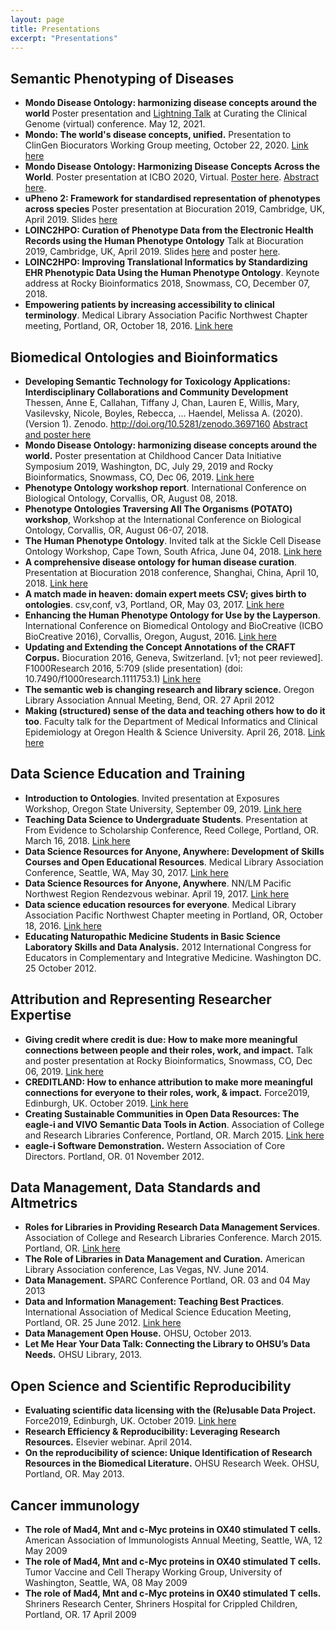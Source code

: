 ```yaml
---
layout: page
title: Presentations
excerpt: "Presentations"
---
```

## Semantic Phenotyping of Diseases

- **Mondo Disease Ontology: harmonizing disease concepts around the world** Poster presentation and [Lightning Talk](https://www.youtube.com/watch?v=uDTuLZBW4yI) at Curating the Clinical Genome (virtual) conference. May 12, 2021.
- **Mondo: The world's disease concepts, unified.** Presentation to ClinGen Biocurators Working Group meeting, October 22, 2020. [Link here](https://figshare.com/articles/presentation/Mondo_The_world_s_disease_concepts_unified/13132883)
- **Mondo Disease Ontology: Harmonizing Disease Concepts Across the World**. Poster presentation at ICBO 2020, Virtual. [Poster here](https://icbo2020.inf.unibz.it/posters/). [Abstract here](http://www.informatik.uni-leipzig.de/~loebe/tmp/ICBO2020/abstractY.pdf).
- **uPheno 2: Framework for standardised representation of phenotypes across species** Poster presentation at Biocuration 2019, Cambridge, UK, April 2019. Slides [here](https://f1000research.com/posters/8-403)
- **LOINC2HPO: Curation of Phenotype Data from the Electronic Health Records using the Human Phenotype Ontology** Talk at Biocuration 2019, Cambridge, UK, April 2019. Slides [here](https://f1000research.com/slides/8-383) and poster [here](https://f1000research.com/posters/8-382).
- **LOINC2HPO: Improving Translational Informatics by Standardizing EHR Phenotypic Data Using the Human Phenotype Ontology**. Keynote address at Rocky Bioinformatics 2018, Snowmass, CO, December 07, 2018.
- **Empowering patients by increasing accessibility to clinical terminology**. Medical Library Association Pacific Northwest Chapter meeting, Portland, OR, October 18, 2016. [Link here](http://www.slideshare.net/NicoleVasilevsky/empowering-patients-by-increasing-accessibility-to-clinical-terminology)

## Biomedical Ontologies and Bioinformatics

- **Developing Semantic Technology for Toxicology Applications: Interdisciplinary Collaborations and Community Development** Thessen, Anne E, Callahan, Tiffany J, Chan, Lauren E, Willis, Mary, Vasilevsky, Nicole, Boyles, Rebecca, … Haendel, Melissa A. (2020). (Version 1). Zenodo. http://doi.org/10.5281/zenodo.3697160 [Abstract and poster here](https://zenodo.org/record/3697160#.Xl_uYJNKi-w)
- **Mondo Disease Ontology: harmonizing disease concepts around the world.** Poster presentation at Childhood Cancer Data Initiative Symposium 2019, Washington, DC, July 29, 2019 and Rocky Bioinformatics, Snowmass, CO, Dec 06, 2019. [Link here](https://figshare.com/articles/Mondo_Disease_Ontology_harmonizing_disease_concepts_around_the_world/8980037)
- **Phenotype Ontology workshop report**. International Conference on Biological Ontology, Corvallis, OR, August 08, 2018.
- **Phenotype Ontologies Traversing All The Organisms (POTATO) workshop**, Workshop at the International Conference on Biological Ontology, Corvallis, OR, August 06-07, 2018.
- **The Human Phenotype Ontology**. Invited talk at the Sickle Cell Disease Ontology Workshop, Cape Town, South Africa, June 04, 2018. [Link here](https://figshare.com/articles/Human_Phenotype_Ontology/6510257)
- **A comprehensive disease ontology for human disease curation**. Presentation at Biocuration 2018 conference, Shanghai, China, April 10, 2018. [Link here](https://doi.org/10.6084/m9.figshare.6141551.v1)
- **A match made in heaven: domain expert meets CSV; gives birth to ontologies**. csv,conf, v3, Portland, OR, May 03, 2017. [Link here](https://doi.org/10.6084/m9.figshare.4968119.v1)
- **Enhancing the Human Phenotype Ontology for Use by the Layperson**. International Conference on Biomedical Ontology and BioCreative (ICBO BioCreative 2016), Corvallis, Oregon, August, 2016. [Link here](http://www.slideshare.net/NicoleVasilevsky/enhancing-the-human-phenotype-ontology-for-use-by-the-layperson-64669468)
- **Updating and Extending the Concept Annotations of the CRAFT Corpus.** Biocuration 2016, Geneva, Switzerland. [v1; not peer reviewed]. F1000Research 2016, 5:709 (slide presentation) (doi: 10.7490/f1000research.1111753.1) [Link here](https://f1000research.com/slides/5-709)
- **The semantic web is changing research and library science.** Oregon Library Association Annual Meeting, Bend, OR. 27 April 2012
- **Making (structured) sense of the data and teaching others how to do it too**. Faculty talk for the Department of Medical Informatics and Clinical Epidemiology at Oregon Health & Science University. April 26, 2018. [Link here](https://figshare.com/articles/Making_structured_sense_of_the_data_and_teaching_others_how_to_do_it_too/6203390)

## Data Science Education and Training

- **Introduction to Ontologies**. Invited presentation at Exposures Workshop, Oregon State University, September 09, 2019. [Link here](https://docs.google.com/presentation/d/1zyxh8PdPX__rqjntuQdJH0dgUOinv6QB/edit?dls=true)
- **Teaching Data Science to Undergraduate Students**. Presentation at From Evidence to Scholarship Conference, Reed College, Portland, OR. March 16, 2018. [Link here](https://www.slideshare.net/NicoleVasilevsky/teaching-data-science-to-undergraduate-students)
- **Data Science Resources for Anyone, Anywhere: Development of Skills Courses and Open Educational Resources**. Medical Library Association Conference, Seattle, WA, May 30, 2017. [Link here](https://doi.org/10.6084/m9.figshare.5056921.v1)
- **Data Science Resources for Anyone, Anywhere**. NN/LM Pacific Northwest Region Rendezvous webinar. April 19, 2017. [Link here](https://doi.org/10.6084/m9.figshare.4892030.v1)
- **Data science education resources for everyone**. Medical Library Association Pacific Northwest Chapter meeting in Portland, OR, October 18, 2016. [Link here](http://www.slideshare.net/NicoleVasilevsky/data-science-education-resources-for-everyone)
- **Educating Naturopathic Medicine Students in Basic Science Laboratory Skills and Data Analysis.** 2012 International Congress for Educators in Complementary and Integrative Medicine. Washington DC. 25 October 2012.

## Attribution and Representing Researcher Expertise

- **Giving credit where credit is due: How to make more meaningful connections between people and their roles, work, and impact.** Talk and poster presentation at Rocky Bioinformatics, Snowmass, CO, Dec 06, 2019. [Link here](https://figshare.com/articles/Giving_credit_where_credit_is_due_How_to_make_more_meaningful_connections_between_people_and_their_roles_work_and_impact/11338502)
- **CREDITLAND: How to enhance attribution to make more meaningful connections for everyone to their roles, work, & impact.** Force2019, Edinburgh, UK. October 2019. [Link here](https://digitalhub.northwestern.edu/files/d08374e9-0411-4450-a0d1-4979c69ed3e7)
- **Creating Sustainable Communities in Open Data Resources: The eagle-i and VIVO Semantic Data Tools in Action**. Association of College and Research Libraries Conference, Portland, OR.  March 2015. [Link here](http://www.slideshare.net/rhmcdonald/creating-sustainable-communities-in-open-data-resources-the-eaglei-and-vivo-semantic-data-tools-in-action)
- **eagle-i Software Demonstration.** Western Association of Core Directors. Portland, OR. 01 November 2012.

## Data Management, Data Standards and Altmetrics

- **Roles for Libraries in Providing Research Data Management Services**. Association of College and Research Libraries Conference. March 2015. Portland, OR. [Link here](http://www.slideshare.net/NicoleVasilevsky/acrl-march2015-final)
- **The Role of Libraries in Data Management and Curation.** American Library Association conference, Las Vegas, NV. June 2014.
- **Data Management.** SPARC Conference Portland, OR. 03 and 04 May 2013
- **Data and Information Management: Teaching Best Practices**. International Association of Medical Science Education Meeting, Portland, OR. 25 June 2012. [Link here](http://iamse.org/conf/conf16/IAMSEVasilevsky2012.pdf)
- **Data Management Open House.**  OHSU, October 2013.
- **Let Me Hear Your Data Talk: Connecting the Library to OHSU’s Data Needs.** OHSU Library, 2013.

## Open Science and Scientific Reproducibility

- **Evaluating scientific data licensing with the (Re)usable Data Project.** Force2019, Edinburgh, UK. October 2019. [Link here](https://zenodo.org/record/3497130#.XahHjJNKgl4)
- **Research Efficiency & Reproducibility: Leveraging Research Resources.** Elsevier webinar. April 2014.
- **On the reproducibility of science: Unique Identification of Research Resources in the Biomedical Literature.** OHSU Research Week. OHSU, Portland, OR. May 2013. 

## Cancer immunology
- **The role of Mad4, Mnt and c-Myc proteins in OX40 stimulated T cells.** American Association of Immunologists Annual Meeting, Seattle, WA, 12 May 2009
- **The role of Mad4, Mnt and c-Myc proteins in OX40 stimulated T cells.** Tumor Vaccine and Cell Therapy Working Group, University of Washington, Seattle, WA, 08 May 2009
- **The role of Mad4, Mnt and c-Myc proteins in OX40 stimulated T cells.** Shriners Research Center, Shriners Hospital for Crippled Children, Portland, OR. 17 April 2009
